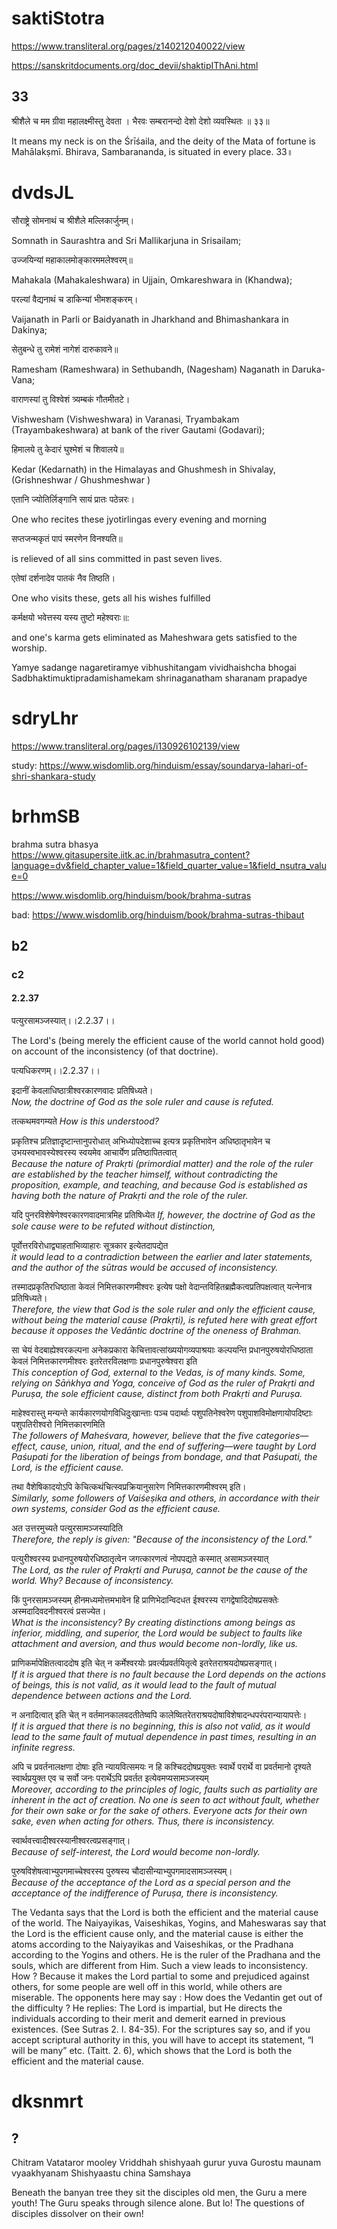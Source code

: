 
# saktiStotra
https://www.transliteral.org/pages/z140212040022/view

https://sanskritdocuments.org/doc_devii/shaktipIThAni.html
## 33
श्रीशैले च मम ग्रीवा महालक्ष्मीस्तु देवता ।
भैरवः सम्बरानन्दो देशो देशो व्यवस्थितः ॥ ३३॥

It means my neck is on the Śrīśaila, and the deity of the Mata of fortune is Mahālakṣmī.
Bhirava, Sambarananda, is situated in every place. 33॥

# dvdsJL

सौराष्ट्रे सोमनाथं च श्रीशैले मल्लिकार्जुनम्।	

Somnath in Saurashtra and Sri Mallikarjuna in Srisailam;

उज्जयिन्यां महाकालमोङ्कारममलेश्वरम्॥	
	
Mahakala (Mahakaleshwara) in Ujjain, Omkareshwara in (Khandwa);

परल्यां वैद्यनाथं च डाकिन्यां भीमशङ्करम्।	

Vaijanath in Parli or Baidyanath in Jharkhand and Bhimashankara in Dakinya;

सेतुबन्धे तु रामेशं नागेशं दारुकावने॥	
	
Ramesham (Rameshwara) in Sethubandh, (Nagesham) Naganath in Daruka-Vana;

वाराणस्यां तु विश्वेशं त्र्यम्बकं गौतमीतटे।	

Vishwesham (Vishweshwara) in Varanasi, Tryambakam (Trayambakeshwara) at bank of the river Gautami (Godavari);

हिमालये तु केदारं घुश्मेशं च शिवालये॥	
	
Kedar (Kedarnath) in the Himalayas and Ghushmesh in Shivalay, (Grishneshwar / Ghushmeshwar )

एतानि ज्योतिर्लिङ्गानि सायं प्रातः पठेन्नरः।	

One who recites these jyotirlingas every evening and morning

सप्तजन्मकृतं पापं स्मरणेन विनश्यति॥	

is relieved of all sins committed in past seven lives.

एतेषां दर्शनादेव पातकं नैव तिष्ठति।	

One who visits these, gets all his wishes fulfilled

कर्मक्षयो भवेत्तस्य यस्य तुष्टो महेश्वराः॥:	

and one's karma gets eliminated as Maheshwara gets satisfied to the worship.

Yamye sadange nagaretiramye vibhushitangam vividhaishcha bhogai Sadbhaktimuktipradamishamekam shrinaganatham sharanam prapadye

# sdryLhr
https://www.transliteral.org/pages/i130926102139/view

study: 
https://www.wisdomlib.org/hinduism/essay/soundarya-lahari-of-shri-shankara-study

# brhmSB
brahma sutra bhasya
https://www.gitasupersite.iitk.ac.in/brahmasutra_content?language=dv&field_chapter_value=1&field_quarter_value=1&field_nsutra_value=0

https://www.wisdomlib.org/hinduism/book/brahma-sutras

bad: 
https://www.wisdomlib.org/hinduism/book/brahma-sutras-thibaut

## b2
### c2
#### 2.2.37
पत्युरसामञ्जस्यात्।।2.2.37।।

The Lord's (being merely the efficient cause of the world cannot hold good) on account of the inconsistency (of that doctrine).

पत्यधिकरणम्।।2.2.37।।

इदानीं केवलाधिष्ठात्रीश्वरकारणवादः प्रतिषिध्यते।  
*Now, the doctrine of God as the sole ruler and cause is refuted.*

तत्कथमवगम्यते 
*How is this understood?*

प्रकृतिश्च प्रतिज्ञादृष्टान्तानुपरोधात् अभिध्योपदेशाच्च इत्यत्र प्रकृतिभावेन अधिष्ठातृभावेन च उभयस्वभावस्येश्वरस्य स्वयमेव आचार्येण प्रतिष्ठापितत्वात्  
*Because the nature of Prakṛti (primordial matter) and the role of the ruler are established by the teacher himself, without contradicting the proposition, example, and teaching, and because God is established as having both the nature of Prakṛti and the role of the ruler.*

यदि पुनरविशेषेणेश्वरकारणवादमात्रमिह प्रतिषिध्येत 
*If, however, the doctrine of God as the sole cause were to be refuted without distinction,*

पूर्वोत्तरविरोधाद्व्याहताभिव्याहारः सूत्रकार इत्येतदापद्येत  
*it would lead to a contradiction between the earlier and later statements, and the author of the sūtras would be accused of inconsistency.*

तस्मादप्रकृतिरधिष्ठाता केवलं निमित्तकारणमीश्वरः इत्येष पक्षो वेदान्तविहितब्रह्मैकत्वप्रतिपक्षत्वात् यत्नेनात्र प्रतिषिध्यते।  
*Therefore, the view that God is the sole ruler and only the efficient cause, without being the material cause (Prakṛti), is refuted here with great effort because it opposes the Vedāntic doctrine of the oneness of Brahman.*

सा चेयं वेदबाह्येश्वरकल्पना अनेकप्रकारा केचित्तावत्सांख्ययोगव्यपाश्रयाः कल्पयन्ति प्रधानपुरुषयोरधिष्ठाता केवलं निमित्तकारणमीश्वरः इतरेतरविलक्षणाः प्रधानपुरुषेश्वरा इति  
*This conception of God, external to the Vedas, is of many kinds. Some, relying on Sāṅkhya and Yoga, conceive of God as the ruler of Prakṛti and Puruṣa, the sole efficient cause, distinct from both Prakṛti and Puruṣa.*

माहेश्वरास्तु मन्यन्ते कार्यकारणयोगविधिदुःखान्ताः पञ्च पदार्थाः पशुपतिनेश्वरेण पशुपाशविमोक्षणायोपदिष्टाः पशुपतिरीश्वरो निमित्तकारणमिति  
*The followers of Maheśvara, however, believe that the five categories—effect, cause, union, ritual, and the end of suffering—were taught by Lord Paśupati for the liberation of beings from bondage, and that Paśupati, the Lord, is the efficient cause.*

तथा वैशेषिकादयोऽपि केचित्कथंचित्स्वप्रक्रियानुसारेण निमित्तकारणमीश्वरम् इति।  
*Similarly, some followers of Vaiśeṣika and others, in accordance with their own systems, consider God as the efficient cause.*

अत उत्तरमुच्यते पत्युरसामञ्जस्यादिति  
*Therefore, the reply is given: "Because of the inconsistency of the Lord."*

पत्युरीश्वरस्य प्रधानपुरुषयोरधिष्ठातृत्वेन जगत्कारणत्वं नोपपद्यते कस्मात् असामञ्जस्यात्  
*The Lord, as the ruler of Prakṛti and Puruṣa, cannot be the cause of the world. Why? Because of inconsistency.*

किं पुनरसामञ्जस्यम् हीनमध्यमोत्तमभावेन हि प्राणिभेदान्विदधत ईश्वरस्य रागद्वेषादिदोषप्रसक्तेः अस्मदादिवदनीश्वरत्वं प्रसज्येत।  
*What is the inconsistency? By creating distinctions among beings as inferior, middling, and superior, the Lord would be subject to faults like attachment and aversion, and thus would become non-lordly, like us.*

प्राणिकर्मापेक्षितत्वाददोष इति चेत् न कर्मेश्वरयोः प्रवर्त्यप्रवर्तयितृत्वे इतरेतराश्रयदोषप्रसङ्गात्।  
*If it is argued that there is no fault because the Lord depends on the actions of beings, this is not valid, as it would lead to the fault of mutual dependence between actions and the Lord.*

न अनादित्वात् इति चेत् न वर्तमानकालवदतीतेष्वपि कालेष्वितरेतराश्रयदोषाविशेषादन्धपरंपरान्यायापत्तेः।  
*If it is argued that there is no beginning, this is also not valid, as it would lead to the same fault of mutual dependence in past times, resulting in an infinite regress.*

अपि च प्रवर्तनालक्षणा दोषाः इति न्यायवित्समयः न हि कश्चिददोषप्रयुक्तः स्वार्थे परार्थे वा प्रवर्तमानो दृश्यते स्वार्थप्रयुक्त एव च सर्वो जनः परार्थेऽपि प्रवर्तत इत्येवमप्यसामञ्जस्यम्  
*Moreover, according to the principles of logic, faults such as partiality are inherent in the act of creation. No one is seen to act without fault, whether for their own sake or for the sake of others. Everyone acts for their own sake, even when acting for others. Thus, there is inconsistency.*

स्वार्थवत्त्वादीश्वरस्यानीश्वरत्वप्रसङ्गात्।  
*Because of self-interest, the Lord would become non-lordly.*

पुरुषविशेषत्वाभ्युपगमाच्चेश्वरस्य पुरुषस्य चौदासीन्याभ्युपगमादसामञ्जस्यम्।  
*Because of the acceptance of the Lord as a special person and the acceptance of the indifference of Puruṣa, there is inconsistency.*

The Vedanta says that the Lord is both the efficient and the material cause of the world. The Naiyayikas, Vaiseshikas, Yogins, and Maheswaras say that the Lord is the efficient cause only, and the material cause is either the atoms according to the Naiyayikas and Vaiseshikas, or the Pradhana according to the Yogins and others. He is the ruler of the Pradhana and the souls, which are different from Him. Such a view leads to inconsistency. How ? Because it makes the Lord partial to some and prejudiced against others, for some people are well off in this world, while others are miserable. The opponents here may say : How does the Vedantin get out of the difficulty ? He replies: The Lord is impartial, but He directs the individuals according to their merit and demerit earned in previous existences. (See Sutras 2. I. 84-35). For the scriptures say so, and if you accept scriptural authority in this, you will have to accept its statement, “I will be many” etc. (Taitt. 2. 6), which shows that the Lord is both the efficient and the material cause.
# dksnmrt

## ?
Chitram Vatataror mooley
Vriddhah shishyaah gurur yuva
Gurostu maunam vyaakhyanam
Shishyaastu china Samshaya

Beneath the banyan tree they sit the disciples old men, the Guru a mere youth! The Guru speaks through silence alone. But lo! The questions of disciples dissolver on their own!
